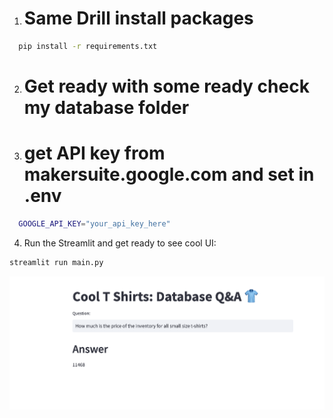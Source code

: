 
1. # Same Drill install packages
```bash
  pip install -r requirements.txt
```
2. # Get ready with some ready check my database folder

3. # get API key from makersuite.google.com and set in .env
```bash
  GOOGLE_API_KEY="your_api_key_here"
```
4. Run the Streamlit and get ready to see cool UI:
```bash
streamlit run main.py

```

![](cool_tshirts.png)